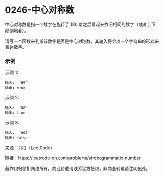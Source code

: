 # 0246-中心对称数

中心对称数是指一个数字在旋转了 180 度之后看起来依旧相同的数字（或者上下颠倒地看）。

请写一个函数来判断该数字是否是中心对称数，其输入将会以一个字符串的形式来表达数字。

### 示例

示例 1:

    输入:  "69"
    输出: true
示例 2:

    输入:  "88"
    输出: true
示例 3:

    输入:  "962"
    输出: false

来源：力扣（LeetCode）

链接：https://leetcode-cn.com/problems/strobogrammatic-number

著作权归领扣网络所有。商业转载请联系官方授权，非商业转载请注明出处。
